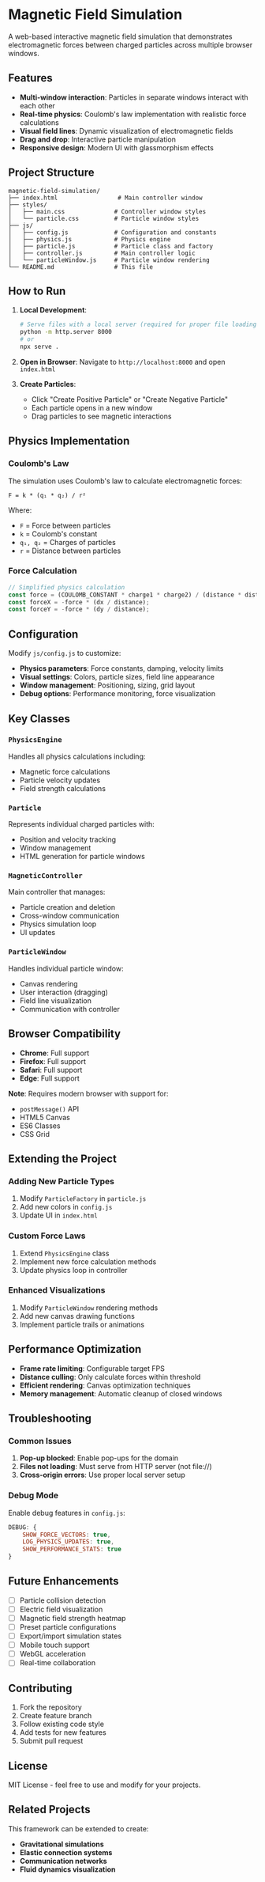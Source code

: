 # Magnetic Field Simulation

A web-based interactive magnetic field simulation that demonstrates electromagnetic forces between charged particles across multiple browser windows.

## Features

- **Multi-window interaction**: Particles in separate windows interact with each other
- **Real-time physics**: Coulomb's law implementation with realistic force calculations
- **Visual field lines**: Dynamic visualization of electromagnetic fields
- **Drag and drop**: Interactive particle manipulation
- **Responsive design**: Modern UI with glassmorphism effects

## Project Structure

```
magnetic-field-simulation/
├── index.html                 # Main controller window
├── styles/
│   ├── main.css              # Controller window styles
│   └── particle.css          # Particle window styles
├── js/
│   ├── config.js             # Configuration and constants
│   ├── physics.js            # Physics engine
│   ├── particle.js           # Particle class and factory
│   ├── controller.js         # Main controller logic
│   └── particleWindow.js     # Particle window rendering
└── README.md                 # This file
```

## How to Run

1. **Local Development**:
   ```bash
   # Serve files with a local server (required for proper file loading)
   python -m http.server 8000
   # or
   npx serve .
   ```

2. **Open in Browser**:
   Navigate to `http://localhost:8000` and open `index.html`

3. **Create Particles**:
   - Click "Create Positive Particle" or "Create Negative Particle"
   - Each particle opens in a new window
   - Drag particles to see magnetic interactions

## Physics Implementation

### Coulomb's Law
The simulation uses Coulomb's law to calculate electromagnetic forces:

```
F = k * (q₁ * q₂) / r²
```

Where:
- `F` = Force between particles
- `k` = Coulomb's constant
- `q₁, q₂` = Charges of particles
- `r` = Distance between particles

### Force Calculation
```javascript
// Simplified physics calculation
const force = (COULOMB_CONSTANT * charge1 * charge2) / (distance * distance);
const forceX = -force * (dx / distance);
const forceY = -force * (dy / distance);
```

## Configuration

Modify `js/config.js` to customize:

- **Physics parameters**: Force constants, damping, velocity limits
- **Visual settings**: Colors, particle sizes, field line appearance
- **Window management**: Positioning, sizing, grid layout
- **Debug options**: Performance monitoring, force visualization

## Key Classes

### `PhysicsEngine`
Handles all physics calculations including:
- Magnetic force calculations
- Particle velocity updates
- Field strength calculations

### `Particle`
Represents individual charged particles with:
- Position and velocity tracking
- Window management
- HTML generation for particle windows

### `MagneticController`
Main controller that manages:
- Particle creation and deletion
- Cross-window communication
- Physics simulation loop
- UI updates

### `ParticleWindow`
Handles individual particle window:
- Canvas rendering
- User interaction (dragging)
- Field line visualization
- Communication with controller

## Browser Compatibility

- **Chrome**: Full support
- **Firefox**: Full support
- **Safari**: Full support
- **Edge**: Full support

**Note**: Requires modern browser with support for:
- `postMessage()` API
- HTML5 Canvas
- ES6 Classes
- CSS Grid

## Extending the Project

### Adding New Particle Types
1. Modify `ParticleFactory` in `particle.js`
2. Add new colors in `config.js`
3. Update UI in `index.html`

### Custom Force Laws
1. Extend `PhysicsEngine` class
2. Implement new force calculation methods
3. Update physics loop in controller

### Enhanced Visualizations
1. Modify `ParticleWindow` rendering methods
2. Add new canvas drawing functions
3. Implement particle trails or animations

## Performance Optimization

- **Frame rate limiting**: Configurable target FPS
- **Distance culling**: Only calculate forces within threshold
- **Efficient rendering**: Canvas optimization techniques
- **Memory management**: Automatic cleanup of closed windows

## Troubleshooting

### Common Issues

1. **Pop-up blocked**: Enable pop-ups for the domain
2. **Files not loading**: Must serve from HTTP server (not file://)
3. **Cross-origin errors**: Use proper local server setup

### Debug Mode

Enable debug features in `config.js`:
```javascript
DEBUG: {
    SHOW_FORCE_VECTORS: true,
    LOG_PHYSICS_UPDATES: true,
    SHOW_PERFORMANCE_STATS: true
}
```

## Future Enhancements

- [ ] Particle collision detection
- [ ] Electric field visualization
- [ ] Magnetic field strength heatmap
- [ ] Preset particle configurations
- [ ] Export/import simulation states
- [ ] Mobile touch support
- [ ] WebGL acceleration
- [ ] Real-time collaboration

## Contributing

1. Fork the repository
2. Create feature branch
3. Follow existing code style
4. Add tests for new features
5. Submit pull request

## License

MIT License - feel free to use and modify for your projects.

## Related Projects

This framework can be extended to create:
- **Gravitational simulations**
- **Elastic connection systems**
- **Communication networks**
- **Fluid dynamics visualization**
